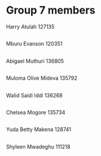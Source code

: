 # Group 7 members
Harry Atulah	127135
##
Mburu Evanson	120351
##
Abigael Muthuri	136805
##
Muloma Olive Mideva	135792
##
Walid Saidi Iddi	136268
##
Chelsea Mogore	135734
##
Yuda Betty Makena	128741
##
Shyleen Mwadeghu	111218
